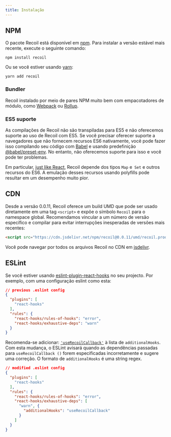 ```yaml
---
title: Instalação
---
```


## NPM

O pacote Recoil está disponível em <a href="https://www.npmjs.com/get-npm" target="_blank">npm</a>. Para instalar a versão estável mais recente, execute o seguinte comando:

```shell
npm install recoil
```

Ou se você estiver usando <a href="https://classic.yarnpkg.com/en/docs/install/" target="_blank">yarn</a>:

```shell
yarn add recoil
```

### Bundler

Recoil instalado por meio de pares NPM muito bem com empacotadores de módulo, como [Webpack](https://webpack.js.org/) ou [Rollup](https://rollupjs.org/).

### ES5 suporte

As compilações de Recoil não são transpiladas para ES5 e não oferecemos suporte ao uso de Recoil com ES5. Se você precisar oferecer suporte a navegadores que não fornecem recursos ES6 nativamente, você pode fazer isso compilando seu código com [Babel](https://babeljs.io/) e usando predefinição [@babel/preset-env](https://babeljs.io/docs/en/babel-preset-env). No entanto, não oferecemos suporte para isso e você pode ter problemas.

Em particular, [just like React](https://reactjs.org/docs/javascript-environment-requirements.html), Recoil depende dos tipos `Map` e` Set` e outros recursos do ES6. A emulação desses recursos usando polyfills pode resultar em um desempenho muito pior.

## CDN

Desde a versão 0.0.11, Recoil oferece um build UMD que pode ser usado diretamente em uma tag `<script>` e expõe o símbolo `Recoil` para o namespace global. Recomendamos vincular a um número de versão específico e compilar para evitar interrupções inesperadas de versões mais recentes:

```html
<script src="https://cdn.jsdelivr.net/npm/recoil@0.0.11/umd/recoil.production.js"></script>
```

Você pode navegar por todos os arquivos Recoil no CDN em [jsdelivr](https://www.jsdelivr.com/package/npm/recoil).

## ESLint

Se você estiver usando [eslint-plugin-react-hooks](https://www.npmjs.com/package/eslint-plugin-react-hooks) no seu projecto. Por exemplo, com uma configuração eslint como esta:

```json
// previous .eslint config
{
  "plugins": [
    "react-hooks"
  ],
  "rules": {
    "react-hooks/rules-of-hooks": "error",
    "react-hooks/exhaustive-deps": "warn"
  }
}
```

Recomenda-se adicionar: [`'useRecoilCallback'`](/docs/api-reference/core/useRecoilCallback) à lista de `additionalHooks`. Com esta mudança, o ESLint avisará quando as dependências passadas para `useRecoilCallback ()` forem especificadas incorretamente e sugere uma correção. O formato de `additionalHooks` é uma string regex.

```json
// modified .eslint config
{
  "plugins": [
    "react-hooks"
  ],
  "rules": {
    "react-hooks/rules-of-hooks": "error",
    "react-hooks/exhaustive-deps": [
      "warn", {
        "additionalHooks": "useRecoilCallback"
      }
    ]
  }
}
```
